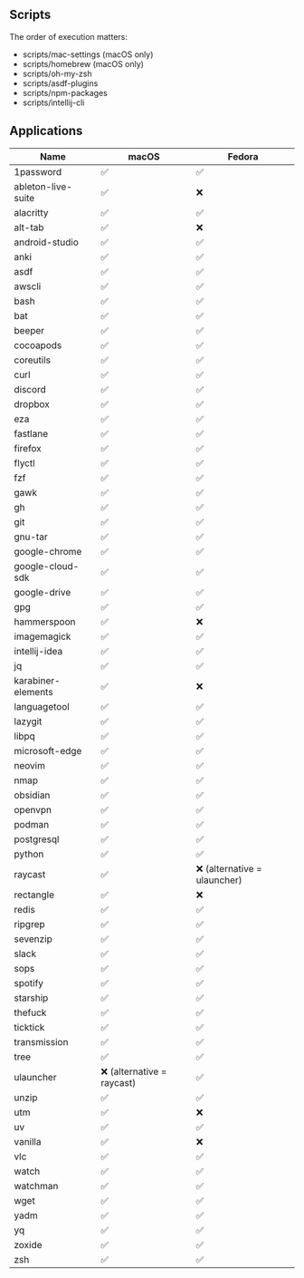 ## Scripts

The order of execution matters:

- scripts/mac-settings (macOS only)
- scripts/homebrew (macOS only)
- scripts/oh-my-zsh
- scripts/asdf-plugins
- scripts/npm-packages
- scripts/intellij-cli

## Applications

| Name               | macOS                      | Fedora                       |
| ------------------ | -------------------------- | ---------------------------- |
| 1password          | ✅                         | ✅                           |
| ableton-live-suite | ✅                         | ❌                           |
| alacritty          | ✅                         | ✅                           |
| alt-tab            | ✅                         | ❌                           |
| android-studio     | ✅                         | ✅                           |
| anki               | ✅                         | ✅                           |
| asdf               | ✅                         | ✅                           |
| awscli             | ✅                         | ✅                           |
| bash               | ✅                         | ✅                           |
| bat                | ✅                         | ✅                           |
| beeper             | ✅                         | ✅                           |
| cocoapods          | ✅                         | ✅                           |
| coreutils          | ✅                         | ✅                           |
| curl               | ✅                         | ✅                           |
| discord            | ✅                         | ✅                           |
| dropbox            | ✅                         | ✅                           |
| eza                | ✅                         | ✅                           |
| fastlane           | ✅                         | ✅                           |
| firefox            | ✅                         | ✅                           |
| flyctl             | ✅                         | ✅                           |
| fzf                | ✅                         | ✅                           |
| gawk               | ✅                         | ✅                           |
| gh                 | ✅                         | ✅                           |
| git                | ✅                         | ✅                           |
| gnu-tar            | ✅                         | ✅                           |
| google-chrome      | ✅                         | ✅                           |
| google-cloud-sdk   | ✅                         | ✅                           |
| google-drive       | ✅                         | ✅                           |
| gpg                | ✅                         | ✅                           |
| hammerspoon        | ✅                         | ❌                           |
| imagemagick        | ✅                         | ✅                           |
| intellij-idea      | ✅                         | ✅                           |
| jq                 | ✅                         | ✅                           |
| karabiner-elements | ✅                         | ❌                           |
| languagetool       | ✅                         | ✅                           |
| lazygit            | ✅                         | ✅                           |
| libpq              | ✅                         | ✅                           |
| microsoft-edge     | ✅                         | ✅                           |
| neovim             | ✅                         | ✅                           |
| nmap               | ✅                         | ✅                           |
| obsidian           | ✅                         | ✅                           |
| openvpn            | ✅                         | ✅                           |
| podman             | ✅                         | ✅                           |
| postgresql         | ✅                         | ✅                           |
| python             | ✅                         | ✅                           |
| raycast            | ✅                         | ❌ (alternative = ulauncher) |
| rectangle          | ✅                         | ❌                           |
| redis              | ✅                         | ✅                           |
| ripgrep            | ✅                         | ✅                           |
| sevenzip           | ✅                         | ✅                           |
| slack              | ✅                         | ✅                           |
| sops               | ✅                         | ✅                           |
| spotify            | ✅                         | ✅                           |
| starship           | ✅                         | ✅                           |
| thefuck            | ✅                         | ✅                           |
| ticktick           | ✅                         | ✅                           |
| transmission       | ✅                         | ✅                           |
| tree               | ✅                         | ✅                           |
| ulauncher          | ❌ (alternative = raycast) | ✅                           |
| unzip              | ✅                         | ✅                           |
| utm                | ✅                         | ❌                           |
| uv                 | ✅                         | ✅                           |
| vanilla            | ✅                         | ❌                           |
| vlc                | ✅                         | ✅                           |
| watch              | ✅                         | ✅                           |
| watchman           | ✅                         | ✅                           |
| wget               | ✅                         | ✅                           |
| yadm               | ✅                         | ✅                           |
| yq                 | ✅                         | ✅                           |
| zoxide             | ✅                         | ✅                           |
| zsh                | ✅                         | ✅                           |
